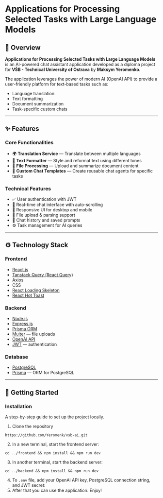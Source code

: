 # Applications for Processing Selected Tasks with Large Language Models

## 🧠 Overview

**Applications for Processing Selected Tasks with Large Language Models** is an AI-powered chat assistant application developed as a diploma project for **VŠB - Technical University of Ostrava** by **Maksym Yeromenko**.

The application leverages the power of modern AI (OpenAI API) to provide a user-friendly platform for text-based tasks such as:

- Language translation  
- Text formatting  
- Document summarization  
- Task-specific custom chats

---

## ✨ Features

### Core Functionalities

- 🌍 **Translation Service** — Translate between multiple languages  
- 🎨 **Text Formatter** — Style and reformat text using different tones  
- 📄 **File Processing** — Upload and summarize document content  
- 💬 **Custom Chat Templates** — Create reusable chat agents for specific tasks  

### Technical Features

- ✅ User authentication with JWT  
- 💬 Real-time chat interface with auto-scrolling  
- 📱 Responsive UI for desktop and mobile  
- 📁 File upload & parsing support  
- 💾 Chat history and saved prompts  
- ⚙️ Task management for AI queries  

---

## ⚙️ Technology Stack

### Frontend

- [React.js](https://reactjs.org/)  
- [Tanstack Query (React Query)](https://tanstack.com/query/latest)  
- [Axios](https://axios-http.com/)  
- CSS  
- [React Loading Skeleton](https://github.com/dvtng/react-loading-skeleton)  
- [React Hot Toast](https://react-hot-toast.com/)

### Backend

- [Node.js](https://nodejs.org/)  
- [Express.js](https://expressjs.com/)  
- [Prisma ORM](https://www.prisma.io/)  
- [Multer](https://github.com/expressjs/multer) — file uploads  
- [OpenAI API](https://platform.openai.com/)  
- [JWT](https://jwt.io/) — authentication

### Database

- [PostgreSQL](https://www.postgresql.org/)
- [Prisma](https://www.prisma.io/) — ORM for PostgreSQL

---
## 🚀 Getting Started
### Installation
A step-by-step guide to set up the project locally.
1. Clone the repository
```
https://github.com/Yeromenk/vsb-ai.git
```
2. In a new terminal, start the frontend server:
```
cd ../frontend && npm install && npm run dev
```
3. In another terminal, start the backend server:
```
cd ../backend && npm install && npm run dev
```
4. To `.env` file, add your OpenAI API key, PostgreSQL connection string, and JWT secret:
5. After that you can use the application. Enjoy!

